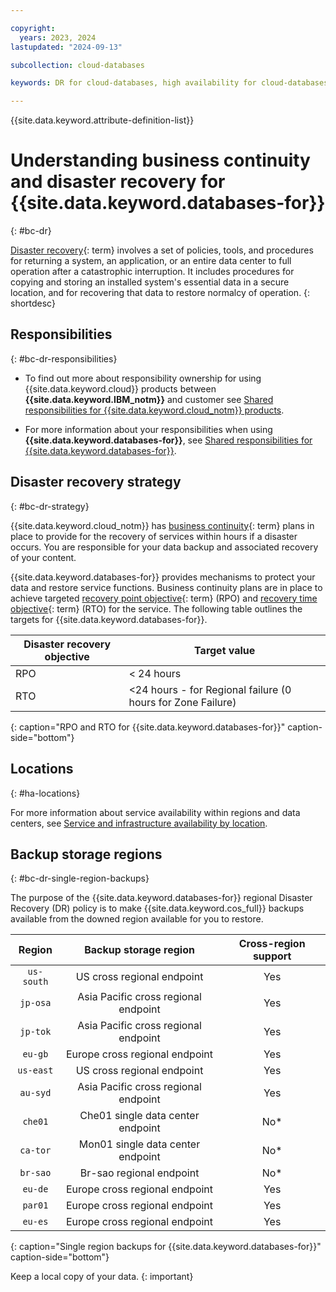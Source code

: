 ```yaml
---

copyright:
  years: 2023, 2024
lastupdated: "2024-09-13"

subcollection: cloud-databases

keywords: DR for cloud-databases, high availability for cloud-databases, disaster recovery for cloud-databases, failover for cloud-databases

---
```


{{site.data.keyword.attribute-definition-list}}



# Understanding business continuity and disaster recovery for {{site.data.keyword.databases-for}}
{: #bc-dr}

[Disaster recovery](#x2113280){: term} involves a set of policies, tools, and procedures for returning a system, an application, or an entire data center to full operation after a catastrophic interruption. It includes procedures for copying and storing an installed system's essential data in a secure location, and for recovering that data to restore normalcy of operation.
{: shortdesc}

## Responsibilities
{: #bc-dr-responsibilities}


- To find out more about responsibility ownership for using {{site.data.keyword.cloud}} products between **{{site.data.keyword.IBM_notm}}** and customer see [Shared responsibilities for {{site.data.keyword.cloud_notm}} products](/docs/overview?topic=overview-shared-responsibilities).

- For more information about your responsibilities when using **{{site.data.keyword.databases-for}}**, see [Shared responsibilities for {{site.data.keyword.databases-for}}](/docs/cloud-databases?topic=cloud-databases-responsibilities-cloud-databases).

## Disaster recovery strategy
{: #bc-dr-strategy}

{{site.data.keyword.cloud_notm}} has [business continuity](#x3026801){: term} plans in place to provide for the recovery of services within hours if a disaster occurs. You are responsible for your data backup and associated recovery of your content.

{{site.data.keyword.databases-for}} provides mechanisms to protect your data and restore service functions. Business continuity plans are in place to achieve targeted [recovery point objective](#x3429911){: term} (RPO) and [recovery time objective](#x3167918){: term} (RTO) for the service. The following table outlines the targets for {{site.data.keyword.databases-for}}.

| Disaster recovery objective | Target value   |
|---|---|
|  RPO | < 24 hours |
|  RTO | <24 hours - for Regional failure (0 hours for Zone Failure) |
{: caption="RPO and RTO for {{site.data.keyword.databases-for}}" caption-side="bottom"}

## Locations
{: #ha-locations}

For more information about service availability within regions and data centers, see [Service and infrastructure availability by location](/docs/overview?topic=overview-services_region).

## Backup storage regions
{: #bc-dr-single-region-backups}

The purpose of the {{site.data.keyword.databases-for}} regional Disaster Recovery (DR) policy is to make {{site.data.keyword.cos_full}} backups available from the downed region available for you to restore.

| **Region** |                **Backup storage region**               | Cross-region support |
|:----------:|:------------------------------------------------------:|:---------------------:|
| `us-south`   | US cross regional endpoint   | Yes                   |
| `jp-osa`     | Asia Pacific cross regional endpoint  | Yes                   |
| `jp-tok`     | Asia Pacific cross regional endpoint    | Yes                   |
| `eu-gb`      | Europe cross regional endpoint     | Yes                   |
| `us-east`    | US cross regional endpoint     | Yes                   |
| `au-syd`     | Asia Pacific cross regional endpoint     | Yes                   |
| `che01`      | Che01 single data center endpoint  | No*                   |
| `ca-tor`     | Mon01 single data center endpoint  | No*                   |
| `br-sao`     | Br-sao regional endpoint | No*                   |
| `eu-de`      | Europe cross regional endpoint     | Yes                   |
| `par01`      | Europe cross regional endpoint    | Yes                   |
| `eu-es`      | Europe cross regional endpoint     | Yes                   |
{: caption="Single region backups for {{site.data.keyword.databases-for}}" caption-side="bottom"}

Keep a local copy of your data.
{: important}
